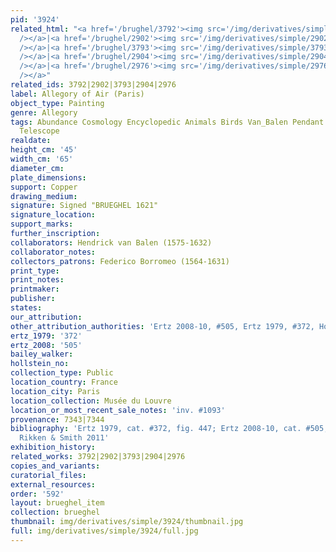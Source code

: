 ```yaml
---
pid: '3924'
related_html: "<a href='/brughel/3792'><img src='/img/derivatives/simple/3792/thumbnail.jpg'
  /></a>|<a href='/brughel/2902'><img src='/img/derivatives/simple/2902/thumbnail.jpg'
  /></a>|<a href='/brughel/3793'><img src='/img/derivatives/simple/3793/thumbnail.jpg'
  /></a>|<a href='/brughel/2904'><img src='/img/derivatives/simple/2904/thumbnail.jpg'
  /></a>|<a href='/brughel/2976'><img src='/img/derivatives/simple/2976/thumbnail.jpg'
  /></a>"
related_ids: 3792|2902|3793|2904|2976
label: Allegory of Air (Paris)
object_type: Painting
genre: Allegory
tags: Abundance Cosmology Encyclopedic Animals Birds Van_Balen Pendant Nude Landscape
  Telescope
realdate: 
height_cm: '45'
width_cm: '65'
diameter_cm: 
plate_dimensions: 
support: Copper
drawing_medium: 
signature: Signed "BRUEGHEL 1621"
signature_location: 
support_marks: 
further_inscription: 
collaborators: Hendrick van Balen (1575-1632)
collaborator_notes: 
collectors_patrons: Federico Borromeo (1564-1631)
print_type: 
print_notes: 
printmaker: 
publisher: 
states: 
our_attribution: 
other_attribution_authorities: 'Ertz 2008-10, #505, Ertz 1979, #372, Honig database'
ertz_1979: '372'
ertz_2008: '505'
bailey_walker: 
hollstein_no: 
collection_type: Public
location_country: France
location_city: Paris
location_collection: Musée du Louvre
location_or_most_recent_sale_notes: 'inv. #1093'
provenance: 7343|7344
bibliography: 'Ertz 1979, cat. #372, fig. 447; Ertz 2008-10, cat. #505, pp. 1058-61;
  Rikken & Smith 2011'
exhibition_history: 
related_works: 3792|2902|3793|2904|2976
copies_and_variants: 
curatorial_files: 
external_resources: 
order: '592'
layout: brueghel_item
collection: brueghel
thumbnail: img/derivatives/simple/3924/thumbnail.jpg
full: img/derivatives/simple/3924/full.jpg
---
```

